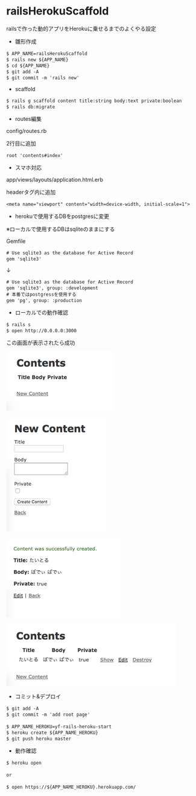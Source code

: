 # railsHerokuScaffold

railsで作った動的アプリをHerokuに乗せるまでのよくやる設定

- 雛形作成

```
$ APP_NAME=railsHerokuScaffold
$ rails new ${APP_NAME}
$ cd ${APP_NAME}
$ git add -A
$ git commit -m 'rails new'
```

- scaffold

```
$ rails g scaffold content title:string body:text private:boolean
$ rails db:migrate
```

- routes編集

config/routes.rb

2行目に追加

```
root 'contents#index'
```

- スマホ対応

app/views/layouts/application.html.erb

headerタグ内に追加

```
<meta name="viewport" content="width=device-width, initial-scale=1">
```

- herokuで使用するDBをpostgresに変更

※ローカルで使用するDBはsqliteのままにする

Gemfile

```
# Use sqlite3 as the database for Active Record
gem 'sqlite3'
```

↓

```
# Use sqlite3 as the database for Active Record
gem 'sqlite3', group: :development
# 本番ではpostgressを使用する
gem 'pg', group: :production
```

- ローカルでの動作確認

```
$ rails s
$ open http://0.0.0.0:3000
```

この画面が表示されたら成功

![](.README_images/root.png)

![](.README_images/newContents.png)

![](.README_images/show.png)

![](.README_images/contents.png)

- コミット&デプロイ

```
$ git add -A
$ git commit -m 'add root page'

$ APP_NAME_HEROKU=yf-rails-heroku-start
$ heroku create ${APP_NAME_HEROKU}
$ git push heroku master
```

- 動作確認

```
$ heroku open

or

$ open https://${APP_NAME_HEROKU}.herokuapp.com/
```